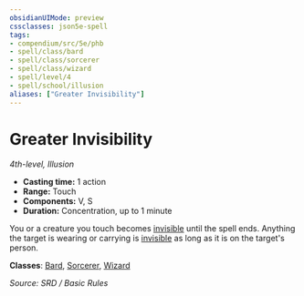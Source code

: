 ```yaml
---
obsidianUIMode: preview
cssclasses: json5e-spell
tags:
- compendium/src/5e/phb
- spell/class/bard
- spell/class/sorcerer
- spell/class/wizard
- spell/level/4
- spell/school/illusion
aliases: ["Greater Invisibility"]
---
```

# Greater Invisibility
*4th-level, Illusion*  

- **Casting time:** 1 action
- **Range:** Touch
- **Components:** V, S
- **Duration:** Concentration, up to 1 minute

You or a creature you touch becomes [invisible](conditions.md#invisible) until the spell ends. Anything the target is wearing or carrying is [invisible](conditions.md#invisible) as long as it is on the target's person.

**Classes**: [Bard](bard.md), [Sorcerer](sorcerer.md), [Wizard](wizard.md)

*Source: SRD / Basic Rules*